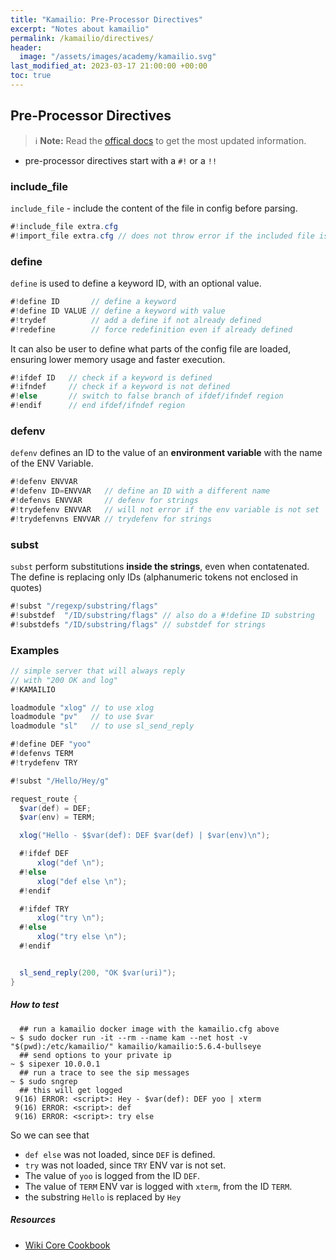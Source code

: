 ```yaml
---
title: "Kamailio: Pre-Processor Directives"
excerpt: "Notes about kamailio"
permalink: /kamailio/directives/
header:
  image: "/assets/images/academy/kamailio.svg"
last_modified_at: 2023-03-17 21:00:00 +00:00
toc: true
---
```


## Pre-Processor Directives

> :information_source: **Note:** Read the [offical docs](https://www.kamailio.org/wikidocs/cookbooks/devel/core/) to get the most updated information.

* pre-processor directives start with a `#!` or a `!!`

### include_file

`include_file` - include the content of the file in config before parsing.

```c#
#!include_file extra.cfg
#!import_file extra.cfg // does not throw error if the included file is not found.
```

### define

`define` is used to define a keyword ID, with an optional value. 

```c#
#!define ID       // define a keyword
#!define ID VALUE // define a keyword with value
#!trydef          // add a define if not already defined
#!redefine        // force redefinition even if already defined
```

It can also be user to define what parts of the config file are loaded, ensuring lower memory usage and faster execution.

```c#
#!ifdef ID   // check if a keyword is defined
#!ifndef     // check if a keyword is not defined
#!else       // switch to false branch of ifdef/ifndef region
#!endif      // end ifdef/ifndef region
```

### defenv 

`defenv` defines an ID to the value of an **environment variable** with the name of the ENV Variable.

```c#
#!defenv ENVVAR
#!defenv ID=ENVVAR   // define an ID with a different name
#!defenvs ENVVAR     // defenv for strings
#!trydefenv ENVVAR   // will not error if the env variable is not set
#!trydefenvns ENVVAR // trydefenv for strings
```

### subst

`subst` perform substitutions **inside the strings**, even when contatenated. The define is replacing only IDs (alphanumeric tokens not enclosed in quotes)

```c#
#!subst "/regexp/substring/flags"
#!substdef  "/ID/substring/flags" // also do a #!define ID substring
#!substdefs "/ID/substring/flags" // substdef for strings
```

### Examples

```c#
// simple server that will always reply
// with "200 OK and log"
#!KAMAILIO

loadmodule "xlog" // to use xlog
loadmodule "pv"   // to use $var
loadmodule "sl"   // to use sl_send_reply

#!define DEF "yoo"
#!defenvs TERM
#!trydefenv TRY

#!subst "/Hello/Hey/g"

request_route {
  $var(def) = DEF;
  $var(env) = TERM;

  xlog("Hello - $$var(def): DEF $var(def) | $var(env)\n");

  #!ifdef DEF
      xlog("def \n");
  #!else
      xlog("def else \n");
  #!endif

  #!ifdef TRY
      xlog("try \n");
  #!else
      xlog("try else \n");
  #!endif


  sl_send_reply(200, "OK $var(uri)");
}
```

##### How to test

```console
  ## run a kamailio docker image with the kamailio.cfg above
~ $ sudo docker run -it --rm --name kam --net host -v "$(pwd):/etc/kamailio/" kamailio/kamailio:5.6.4-bullseye
  ## send options to your private ip
~ $ sipexer 10.0.0.1
  ## run a trace to see the sip messages
~ $ sudo sngrep
  ## this will get logged
 9(16) ERROR: <script>: Hey - $var(def): DEF yoo | xterm
 9(16) ERROR: <script>: def 
 9(16) ERROR: <script>: try else
```

So we can see that 
  * `def else` was not loaded, since `DEF` is defined.
  * `try` was not loaded, since `TRY` ENV var is not set.
  * The value of `yoo` is logged from the ID `DEF`.
  * The value of `TERM` ENV var is logged with `xterm`, from the ID `TERM`.
  * the substring `Hello` is replaced by `Hey`

##### Resources
* [Wiki Core Cookbook](https://www.kamailio.org/wikidocs/cookbooks/devel/core/)
